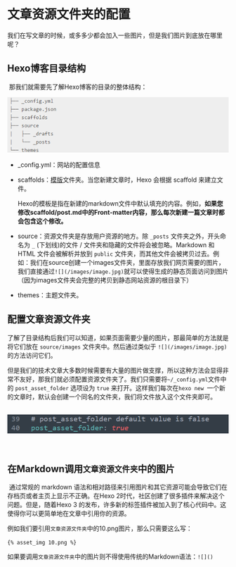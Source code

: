# 文章资源文件夹的配置

​	我们在写文章的时候，或多多少都会加入一些图片，但是我们图片到底放在哪里呢？

## Hexo博客目录结构

​	那我们就需要先了解Hexo博客的目录的整体结构：



![](../images/25.png)

- _config.yml：网站的配置信息

- scaffolds：[模版](https://hexo.io/zh-cn/docs/writing)文件夹。当您新建文章时，Hexo 会根据 scaffold 来建立文件。

  Hexo的模板是指在新建的markdown文件中默认填充的内容。例如，**如果您修改scaffold/post.md中的Front-matter内容，那么每次新建一篇文章时都会包含这个修改。**

- source：资源文件夹是存放用户资源的地方。除 `_posts` 文件夹之外，开头命名为 `_` (下划线)的文件 / 文件夹和隐藏的文件将会被忽略。Markdown 和 HTML 文件会被解析并放到 `public` 文件夹，而其他文件会被拷贝过去。例如：我们在source创建一个images文件夹，里面存放我们网页需要的图片，我们直接通过`![](/images/image.jpg)`就可以使得生成的静态页面访问到图片（因为images文件夹会完整的拷贝到静态网站资源的根目录下）

- themes：主题文件夹。



## 配置文章资源文件夹

​	了解了目录结构后我们可以知道，如果页面需要少量的图片，那最简单的方法就是将它们放在 `source/images` 文件夹中。然后通过类似于 `![](/images/image.jpg)` 的方法访问它们。

​	但是我们的技术文章大多数时候需要有大量的图片做支撑，所以这种方法会显得非常不友好，那我们就必须配置资源文件夹了。我们只需要将`~/_config.yml`文件中的 `post_asset_folder` 选项设为 `true` 来打开。这样我们每次在`hexo new `一个新的文章时，默认会创建一个同名的文件夹，我们将文件放入这个文件夹即可。

​	![](../images/26.png)

​	

## 在Markdown调用`文章资源文件夹`中的图片

​	通过常规的 markdown 语法和相对路径来引用图片和其它资源可能会导致它们在存档页或者主页上显示不正确。在Hexo 2时代，社区创建了很多插件来解决这个问题。但是，随着Hexo 3 的发布，许多新的标签插件被加入到了核心代码中。这使得你可以更简单地在文章中引用你的资源。

​	例如我们要引用`文章资源文件夹`中的10.png图片，那么只需要这么写：

```shell
{% asset_img 10.png %}
```

​	如果要调用`文章资源文件夹`中的图片则不得使用传统的Markdown语法：`![]()`

